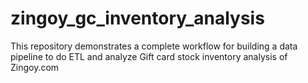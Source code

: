 # zingoy_gc_inventory_analysis
This repository demonstrates a complete workflow for building a data pipeline to do ETL and analyze Gift card stock inventory analysis of Zingoy.com
